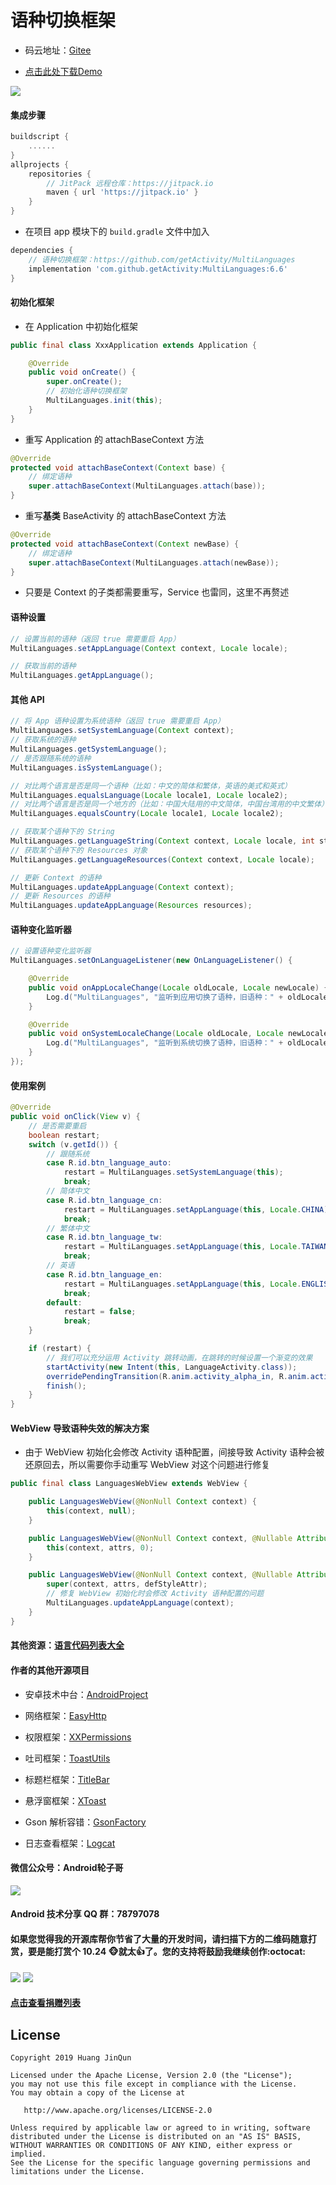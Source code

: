 # 语种切换框架

* 码云地址：[Gitee](https://gitee.com/getActivity/MultiLanguages)

* [点击此处下载Demo](MultiLanguages.apk)

![](MultiLanguages.jpg)

#### 集成步骤

```groovy
buildscript {
    ......
}
allprojects {
    repositories {
        // JitPack 远程仓库：https://jitpack.io
        maven { url 'https://jitpack.io' }
    }
}
```

* 在项目 app 模块下的 `build.gradle` 文件中加入

```groovy
dependencies {
    // 语种切换框架：https://github.com/getActivity/MultiLanguages
    implementation 'com.github.getActivity:MultiLanguages:6.6'
}
```

#### 初始化框架

* 在 Application 中初始化框架

```java
public final class XxxApplication extends Application {

    @Override
    public void onCreate() {
        super.onCreate();
        // 初始化语种切换框架
        MultiLanguages.init(this);
    }
}
```

* 重写 Application 的 attachBaseContext 方法

```java
@Override
protected void attachBaseContext(Context base) {
    // 绑定语种
    super.attachBaseContext(MultiLanguages.attach(base));
}
```

* 重写**基类** BaseActivity 的 attachBaseContext 方法

```java
@Override
protected void attachBaseContext(Context newBase) {
    // 绑定语种
    super.attachBaseContext(MultiLanguages.attach(newBase));
}
```

* 只要是 Context 的子类都需要重写，Service 也雷同，这里不再赘述

#### 语种设置

```java
// 设置当前的语种（返回 true 需要重启 App）
MultiLanguages.setAppLanguage(Context context, Locale locale);

// 获取当前的语种
MultiLanguages.getAppLanguage();
```

#### 其他 API

```java
// 将 App 语种设置为系统语种（返回 true 需要重启 App）
MultiLanguages.setSystemLanguage(Context context);
// 获取系统的语种
MultiLanguages.getSystemLanguage();
// 是否跟随系统的语种
MultiLanguages.isSystemLanguage();

// 对比两个语言是否是同一个语种（比如：中文的简体和繁体，英语的美式和英式）
MultiLanguages.equalsLanguage(Locale locale1, Locale locale2);
// 对比两个语言是否是同一个地方的（比如：中国大陆用的中文简体，中国台湾用的中文繁体）
MultiLanguages.equalsCountry(Locale locale1, Locale locale2);

// 获取某个语种下的 String
MultiLanguages.getLanguageString(Context context, Locale locale, int stringId);
// 获取某个语种下的 Resources 对象
MultiLanguages.getLanguageResources(Context context, Locale locale);

// 更新 Context 的语种
MultiLanguages.updateAppLanguage(Context context);
// 更新 Resources 的语种
MultiLanguages.updateAppLanguage(Resources resources);
```

#### 语种变化监听器

```java
// 设置语种变化监听器
MultiLanguages.setOnLanguageListener(new OnLanguageListener() {

    @Override
    public void onAppLocaleChange(Locale oldLocale, Locale newLocale) {
        Log.d("MultiLanguages", "监听到应用切换了语种，旧语种：" + oldLocale + "，新语种：" + newLocale);
    }

    @Override
    public void onSystemLocaleChange(Locale oldLocale, Locale newLocale) {
        Log.d("MultiLanguages", "监听到系统切换了语种，旧语种：" + oldLocale + "，新语种：" + newLocale + "，是否跟随系统：" + MultiLanguages.isSystemLanguage());
    }
});
```

#### 使用案例

```java
@Override
public void onClick(View v) {
    // 是否需要重启
    boolean restart;
    switch (v.getId()) {
        // 跟随系统
        case R.id.btn_language_auto:
            restart = MultiLanguages.setSystemLanguage(this);
            break;
        // 简体中文
        case R.id.btn_language_cn:
            restart = MultiLanguages.setAppLanguage(this, Locale.CHINA);
            break;
        // 繁体中文
        case R.id.btn_language_tw:
            restart = MultiLanguages.setAppLanguage(this, Locale.TAIWAN);
            break;
        // 英语
        case R.id.btn_language_en:
            restart = MultiLanguages.setAppLanguage(this, Locale.ENGLISH);
            break;
        default:
            restart = false;
            break;
    }

    if (restart) {
        // 我们可以充分运用 Activity 跳转动画，在跳转的时候设置一个渐变的效果
        startActivity(new Intent(this, LanguageActivity.class));
        overridePendingTransition(R.anim.activity_alpha_in, R.anim.activity_alpha_out);
        finish();
    }
}
```

#### WebView 导致语种失效的解决方案

* 由于 WebView 初始化会修改 Activity 语种配置，间接导致 Activity 语种会被还原回去，所以需要你手动重写 WebView 对这个问题进行修复

```java
public final class LanguagesWebView extends WebView {

    public LanguagesWebView(@NonNull Context context) {
        this(context, null);
    }

    public LanguagesWebView(@NonNull Context context, @Nullable AttributeSet attrs) {
        this(context, attrs, 0);
    }

    public LanguagesWebView(@NonNull Context context, @Nullable AttributeSet attrs, int defStyleAttr) {
        super(context, attrs, defStyleAttr);
        // 修复 WebView 初始化时会修改 Activity 语种配置的问题
        MultiLanguages.updateAppLanguage(context);
    }
}
```

#### 其他资源：[语言代码列表大全](https://github.com/championswimmer/android-locales)

#### 作者的其他开源项目

* 安卓技术中台：[AndroidProject](https://github.com/getActivity/AndroidProject)

* 网络框架：[EasyHttp](https://github.com/getActivity/EasyHttp)

* 权限框架：[XXPermissions](https://github.com/getActivity/XXPermissions)

* 吐司框架：[ToastUtils](https://github.com/getActivity/ToastUtils)

* 标题栏框架：[TitleBar](https://github.com/getActivity/TitleBar)

* 悬浮窗框架：[XToast](https://github.com/getActivity/XToast)

* Gson 解析容错：[GsonFactory](https://github.com/getActivity/GsonFactory)

* 日志查看框架：[Logcat](https://github.com/getActivity/Logcat)

#### 微信公众号：Android轮子哥

![](https://raw.githubusercontent.com/getActivity/Donate/master/picture/official_ccount.png)

#### Android 技术分享 QQ 群：78797078

#### 如果您觉得我的开源库帮你节省了大量的开发时间，请扫描下方的二维码随意打赏，要是能打赏个 10.24 :monkey_face:就太:thumbsup:了。您的支持将鼓励我继续创作:octocat:

![](https://raw.githubusercontent.com/getActivity/Donate/master/picture/pay_ali.png) ![](https://raw.githubusercontent.com/getActivity/Donate/master/picture/pay_wechat.png)

#### [点击查看捐赠列表](https://github.com/getActivity/Donate)

## License

```text
Copyright 2019 Huang JinQun

Licensed under the Apache License, Version 2.0 (the "License");
you may not use this file except in compliance with the License.
You may obtain a copy of the License at

   http://www.apache.org/licenses/LICENSE-2.0

Unless required by applicable law or agreed to in writing, software
distributed under the License is distributed on an "AS IS" BASIS,
WITHOUT WARRANTIES OR CONDITIONS OF ANY KIND, either express or implied.
See the License for the specific language governing permissions and
limitations under the License.
```